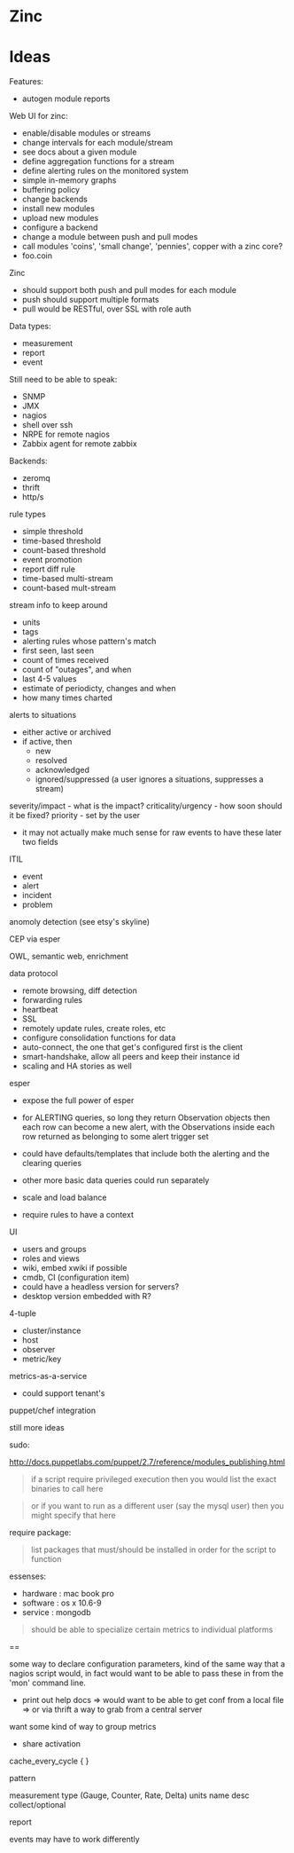 Zinc
======

Ideas
=====

Features:
 - autogen module reports

Web UI for zinc:
 - enable/disable modules or streams
 - change intervals for each module/stream
 - see docs about a given module
 - define aggregation functions for a stream
 - define alerting rules on the monitored system
 - simple in-memory graphs
 - buffering policy
 - change backends
 - install new modules
 - upload new modules
 - configure a backend
 - change a module between push and pull modes
 - call modules 'coins', 'small change', 'pennies', copper with a zinc core?
 - foo.coin

Zinc
 - should support both push and pull modes for each module
 - push should support multiple formats
 - pull would be RESTful, over SSL with role auth

Data types: 
 - measurement
 - report 
 - event

Still need to be able to speak:
 - SNMP
 - JMX
 - nagios
 - shell over ssh
 - NRPE for remote nagios
 - Zabbix agent for remote zabbix

Backends:
 - zeromq
 - thrift
 - http/s

rule types
 - simple threshold
 - time-based threshold
 - count-based threshold
 - event promotion
 - report diff rule
 - time-based multi-stream
 - count-based mult-stream

stream info to keep around
 - units
 - tags
 - alerting rules whose pattern's match
 - first seen, last seen
 - count of times received
 - count of "outages", and when
 - last 4-5 values
 - estimate of periodicty, changes and when
 - how many times charted

alerts to situations
 - either active or archived
 - if active, then 
   - new
   - resolved
   - acknowledged
   - ignored/suppressed (a user ignores a situations, suppresses a stream)

severity/impact - what is the impact?
criticality/urgency - how soon should it be fixed?
priority - set by the user
 - it may not actually make much sense for raw events to have these later two fields

ITIL
 - event
 - alert
 - incident
 - problem

anomoly detection (see etsy's skyline)

CEP via esper

OWL, semantic web, enrichment

data protocol
 - remote browsing, diff detection
 - forwarding rules
 - heartbeat 
 - SSL
 - remotely update rules, create roles, etc
 - configure consolidation functions for data
 - auto-connect, the one that get's configured first is the client
 - smart-handshake, allow all peers and keep their instance id
 - scaling and HA stories as well

esper

 - expose the full power of esper

 - for ALERTING queries, so long they return Observation objects then
   each row can become a new alert, with the Observations inside each
   row returned as belonging to some alert trigger set

 - could have defaults/templates that include both the alerting and
   the clearing queries

 - other more basic data queries could run separately

 - scale and load balance

 - require rules to have a context

UI
 - users and groups
 - roles and views
 - wiki, embed xwiki if possible
 - cmdb, CI (configuration item)
 - could have a headless version for servers?
 - desktop version embedded with R?

4-tuple
 - cluster/instance
 - host
 - observer
 - metric/key

metrics-as-a-service
 - could support tenant's

puppet/chef integration

still more ideas

sudo:

http://docs.puppetlabs.com/puppet/2.7/reference/modules_publishing.html
> if a script require privileged execution then you would list the exact binaries to call here

> or if you want to run as a different user (say the mysql user) then you might specify that here

require package:

> list packages that must/should be installed in order for the script to function

essenses:
 - hardware : mac book pro
 - software : os x 10.6-9
 - service  : mongodb

> should be able to specialize certain metrics to individual platforms

==

some way to declare configuration parameters, kind of the same way
that a nagios script would, in fact would want to be able to pass
these in from the 'mon' command line.
 - print out help docs
 => would want to be able to get conf from a local file 
 => or via thrift a way to grab from a central server

want some kind of way to group metrics
 - share activation

cache_every_cycle { }

pattern

measurement
 type (Gauge, Counter, Rate, Delta)
 units
 name
 desc
 collect/optional

report

events may have to work differently
